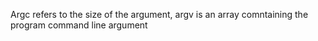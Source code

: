 Argc refers to the size of the argument, argv is an array comntaining the program command line argument
